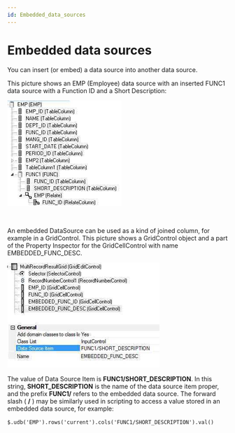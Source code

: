 ```yaml
---
id: Embedded_data_sources
---
```


# Embedded data sources

You can insert (or embed) a data source into another data source.

This picture shows an EMP (Employee) data source with an inserted FUNC1 data source with a Function ID and a Short Description:

![](./assets/eae08091-7212-4755-a830-e83bed7977f6.jpg)

 

An embedded DataSource can be used as a kind of joined column, for example in a GridControl. This picture shows a GridControl object and a part of the Property Inspector for the GridCellControl with name EMBEDDED_FUNC_DESC.



![](./assets/96ca8538-fb79-4d1a-ae89-f6114154a750.jpg)

The value of Data Source Item is **FUNC1/SHORT_DESCRIPTION**. In this string, **SHORT_DESCRIPTION** is the name of the data source item proper, and the prefix **FUNC1/** refers to the embedded data source. The forward slash ( **/** ) may be similarly used in scripting to access a value stored in an embedded data source, for example:

```
$.udb('EMP').rows('current').cols('FUNC1/SHORT_DESCRIPTION').val()
```